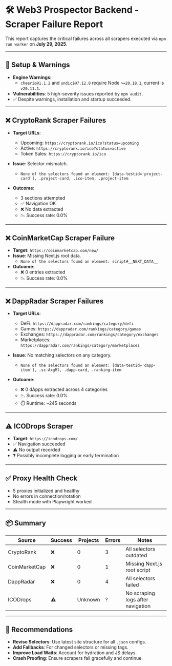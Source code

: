 
# 🛠️ Web3 Prospector Backend - Scraper Failure Report

This report captures the critical failures across all scrapers executed via `npm run worker` on **July 29, 2025**.

---

## 🔧 Setup & Warnings

- **Engine Warnings**:
  - `cheerio@1.1.2` and `undici@7.12.0` require Node `>=20.18.1`, current is `v20.11.1`.
- **Vulnerabilities**: 5 high-severity issues reported by `npm audit`.
- ✅ Despite warnings, installation and startup succeeded.

---

## ❌ CryptoRank Scraper Failures

- **Target URLs**:
  - Upcoming: `https://cryptorank.io/ico?status=upcoming`
  - Active: `https://cryptorank.io/ico?status=active`
  - Token Sales: `https://cryptorank.io/ico`

- **Issue**: Selector mismatch.
  - `None of the selectors found an element: [data-testid='project-card'], .project-card, .ico-item, .project-item`

- **Outcome**:
  - 3 sections attempted
  - ✅ Navigation OK
  - ❌ No data extracted
  - 📉 Success rate: 0.0%

---

## ❌ CoinMarketCap Scraper Failure

- **Target**: `https://coinmarketcap.com/new/`
- **Issue**: Missing Next.js root data.
  - `None of the selectors found an element: script#__NEXT_DATA__`
- **Outcome**:
  - ❌ 0 entries extracted
  - 📉 Success rate: 0.0%

---

## ❌ DappRadar Scraper Failures

- **Target URLs**:
  - DeFi: `https://dappradar.com/rankings/category/defi`
  - Games: `https://dappradar.com/rankings/category/games`
  - Exchanges: `https://dappradar.com/rankings/category/exchanges`
  - Marketplaces: `https://dappradar.com/rankings/category/marketplaces`

- **Issue**: No matching selectors on any category.
  - `None of the selectors found an element: [data-testid='dapp-item'], .sc-AxgMl, .dapp-card, .ranking-item`

- **Outcome**:
  - ❌ 0 dApps extracted across 4 categories
  - 📉 Success rate: 0.0%
  - ⏱️ Runtime: ~245 seconds

---

## ⚠️ ICODrops Scraper

- **Target**: `https://icodrops.com/`
- ✅ Navigation succeeded
- ⚠️ No output recorded
- ❓ Possibly incomplete logging or early termination

---

## ✅ Proxy Health Check

- 5 proxies initialized and healthy
- No errors in connection/rotation
- Stealth mode with Playwright worked

---

## 📦 Summary

| Source         | Success | Projects | Errors | Notes                              |
|----------------|---------|----------|--------|------------------------------------|
| CryptoRank     | ❌      | 0        | 3      | All selectors outdated             |
| CoinMarketCap  | ❌      | 0        | 1      | Missing Next.js root script        |
| DappRadar      | ❌      | 0        | 4      | All selectors failed               |
| ICODrops       | ⚠️      | Unknown  | ?      | No scraping logs after navigation  |

---

## 🔁 Recommendations

- **Revise Selectors**: Use latest site structure for all `.json` configs.
- **Add Fallbacks**: For changed selectors or missing tags.
- **Improve Load Waits**: Account for hydration and JS delays.
- **Crash Proofing**: Ensure scrapers fail gracefully and continue.

